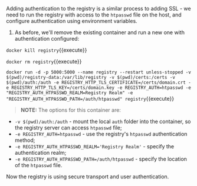 Adding authentication to the registry is a similar process to adding SSL - we need to run the registry with access to the `htpasswd` file on the host, and configure authentication using environment variables.

1. As before, we'll remove the existing container and run a new one with authentication configured:

`docker kill registry`{{execute}}

`docker rm registry`{{execute}}

`docker run -d -p 5000:5000 --name registry --restart unless-stopped -v $(pwd)/registry-data:/var/lib/registry -v $(pwd)/certs:/certs -v $(pwd)/auth:/auth -e REGISTRY_HTTP_TLS_CERTIFICATE=/certs/domain.crt -e REGISTRY_HTTP_TLS_KEY=/certs/domain.key -e REGISTRY_AUTH=htpasswd -e "REGISTRY_AUTH_HTPASSWD_REALM=Registry Realm" -e "REGISTRY_AUTH_HTPASSWD_PATH=/auth/htpasswd" registry`{{execute}}

> **NOTE:** The options for this container are:
- `-v $(pwd)/auth:/auth` - mount the local `auth` folder into the container, so the registry server can access `htpasswd` file;
- `-e REGISTRY_AUTH=htpasswd` - use the registry's `htpasswd` authentication method;
- `-e REGISTRY_AUTH_HTPASSWD_REALM='Registry Realm'` - specify the authentication realm;
- `-e REGISTRY_AUTH_HTPASSWD_PATH=/auth/htpasswd` - specify the location of the `htpasswd` file.

Now the registry is using secure transport and user authentication.
